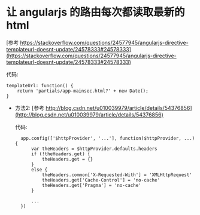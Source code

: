 让 angularjs 的路由每次都读取最新的 html
=  

[参考 https://stackoverflow.com/questions/24577945/angularjs-directive-templateurl-doesnt-update/24578333#24578333](https://stackoverflow.com/questions/24577945/angularjs-directive-templateurl-doesnt-update/24578333#24578333)

代码:  

    templateUrl: function() {
        return 'partials/app-mainsec.html?' + new Date();
    }

* 方法2:
  [参考 http://blog.csdn.net/u010039979/article/details/54376856](http://blog.csdn.net/u010039979/article/details/54376856)  

  代码:  

        app.config(['$httpProvider', '...'], function($httpProvider, ...){
            var theHeaders = $httpProvider.defaults.headers
            if (!theHeaders.get) {
                theHeaders.get = {}
            }
            else {
                theHeaders.common['X-Requested-With'] = 'XMLHttpRequest'
                theHeaders.get['Cache-Control'] = 'no-cache'
                theHeaders.get['Pragma'] = 'no-cache'
            }

            ...
        })
